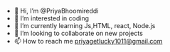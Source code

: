 - 👋 Hi, I’m @PriyaBhoomireddi
- 👀 I’m interested in coding
- 🌱 I’m currently learning Js,HTML, react, Node.js
- 💞️ I’m looking to collaborate on new projects
- 📫 How to reach me priyagetlucky1011@gmail.com

<!---
PriyaBhoomireddi/PriyaBhoomireddi is a ✨ special ✨ repository because its `README.md` (this file) appears on your GitHub profile.
You can click the Preview link to take a look at your changes.
--->
